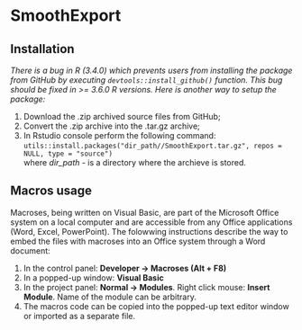 # SmoothExport
## Installation
 *There is a bug in R (3.4.0) which prevents users from installing the package from GitHub by executing `devtools::install_github()` function.
 This bug should be fixed in >= 3.6.0 R versions. Here is another way to setup the package:*
 
1. Download the .zip archived source files from GitHub;  
2. Convert the .zip archive into the .tar.gz archive;
3. In Rstudio console perform the following command:\
   `utils::install.packages("dir_path//SmoothExport.tar.gz", repos = NULL, type = "source")`\
   where *dir_path* - is a directory where the archieve is stored.

 ## Macros usage
 Macroses, being written on Visual Basic, are part of the Microsoft Office system on a local computer and are accessible from any Office applications (Word, Excel, PowerPoint). The folowwing instructions describe the way to embed the files with macroses into an Office system through a Word document:

 1. In the control panel: **Developer -> Macroses (Alt + F8)**
 2. In a popped-up window: **Visual Basic**
 3. In the project panel: **Normal -> Modules**. Right click mouse: **Insert Module**. Name of the module can be arbitrary.
 4. The macros code can be copied into the popped-up text editor window or imported as a separate file. 

   
